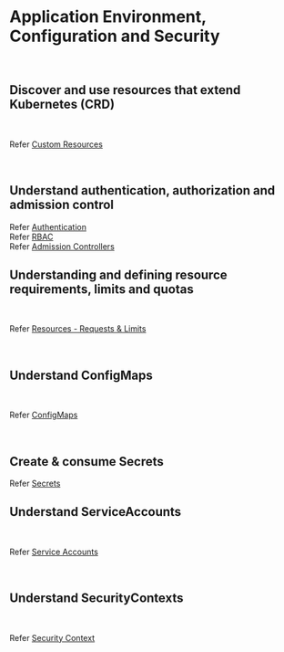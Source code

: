 # Application Environment, Configuration and Security

<br />

## Discover and use resources that extend Kubernetes (CRD)

<br />

Refer [Custom Resources](https://kubernetes.io/docs/concepts/extend-kubernetes/api-extension/custom-resources/)

<br />

## Understand authentication, authorization and admission control

Refer [Authentication](../topics/authentication.md)  
Refer [RBAC](../topics/rbac.md)  
Refer [Admission Controllers](../topics/admission_controllers.md)

## Understanding and defining resource requirements, limits and quotas

<br />

Refer [Resources - Requests & Limits](../topics/pods.md#resources)

<br />

## Understand ConfigMaps

<br />

Refer [ConfigMaps](../topics/configmaps.md)

<br />

## Create & consume Secrets

Refer [Secrets](../topics/secrets.md)

## Understand ServiceAccounts

<br />

Refer [Service Accounts](../topics/service_accounts.md)

<br />

## Understand SecurityContexts

<br />

Refer [Security Context](../topics/pod_security_context.md)

<br />